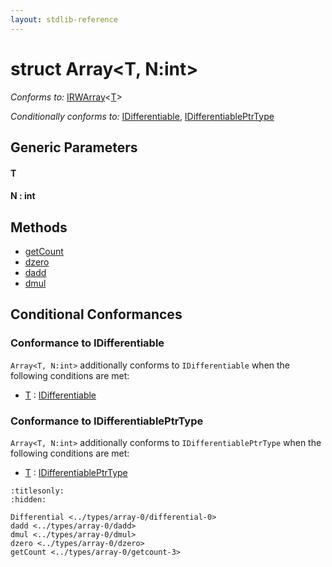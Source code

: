 ```yaml
---
layout: stdlib-reference
---
```


# struct Array\<T, N:int\>

*Conforms to:* [IRWArray](../../interfaces/irwarray-0123/index.html)\<[T](../../interfaces/irwarray-0123/index.html#typeparam-T)\>

*Conditionally conforms to:* [IDifferentiable](../../interfaces/idifferentiable-01/index.html), [IDifferentiablePtrType](../../interfaces/idifferentiableptrtype-01fi/index.html)

## Generic Parameters

####  <a id="typeparam-T"></a>T
####  <a id="decl-N"></a>N  : int

## Methods

* [getCount](getcount-3.html)
* [dzero](dzero.html)
* [dadd](dadd.html)
* [dmul](dmul.html)

## Conditional Conformances

### Conformance to IDifferentiable
`Array<T, N:int>` additionally conforms to `IDifferentiable` when the following conditions are met:

  * [T](index.html#typeparam-T) : [IDifferentiable](../../interfaces/idifferentiable-01/index.html)
### Conformance to IDifferentiablePtrType
`Array<T, N:int>` additionally conforms to `IDifferentiablePtrType` when the following conditions are met:

  * [T](index.html#typeparam-T) : [IDifferentiablePtrType](../../interfaces/idifferentiableptrtype-01fi/index.html)

```{toctree}
:titlesonly:
:hidden:

Differential <../types/array-0/differential-0>
dadd <../types/array-0/dadd>
dmul <../types/array-0/dmul>
dzero <../types/array-0/dzero>
getCount <../types/array-0/getcount-3>
```
